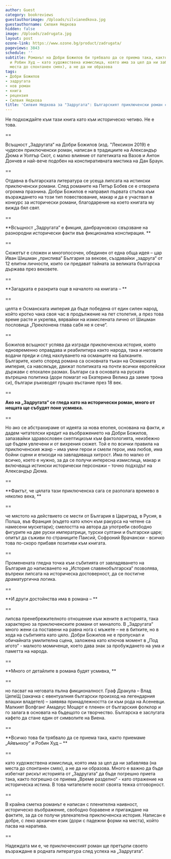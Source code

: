 ```yaml
---
author: Guest
category: bookreviews
guestauthorimage: /Uploads/silvianedkova.jpg
guestauthorname: Силвия Недкова
hidden: false
image: /Uploads/zadrugata.jpg
layout: post
ozone-link: https://www.ozone.bg/product/zadrugata/
pageviews: 3843
schedule: ''
subtitle: Романът на Добри Божилов би трябвало да се приема така, както приемаме „Айвънхоу“
  и Робин Худ – като художествена измислица, която има за цел да ни забавлява (на
  места до спонтанен смях), а не да ни образова
tags:
- Добри Божилов
- задругата
- нов роман
- книга
- рецензия
- Силвия Недкова
title: 'Силвия Недкова за "Задругата": Българският приключенски роман се завръща'
---
```


Не подхождайте към тази книга като към историческо четиво. Не е това.

\==

Всъщност „Задругата“ на Добри Божилов (изд. "Лексикон 2019) е чудесен приключенски роман, написан в традициите на Александър Дюма и Уолтър Скот, с малко влияние от патетиката на Вазов и Антон Дончев и най-вече подобен на конспиративната мистика на Дан Браун.

\==

Отдавна в българската литература се усеща липсата на истински приключенски романи. След романите на Петър Бобев се е отворила огромна празнина. Добри Божилов е направил първата стъпка към възраждането на този тип повествование, макар и да е участвал в конкурс за исторически романи, благодарение на което книгата му вижда бял свят. 

\==

**Всъщност „Задругата“ е фикция, данбрауновско свързване на разнородни исторически факти във фикционална конспирация. **

\==

Сюжетът е сложен и многопосочен, обединен от една обща идея – цар Иван Шишман „приспива“ България за векове, създавайки „задруга“ от 12 елитни личности, които си предават тайната за великата българска държава през вековете. 

\==

**Загадката е разкрита още в началото на книгата – **

\==

целта е Османската империя да бъде победена от един силен народ, който кротко чака своя час в продължение на пет столетия, а през това време расте и укрепва, вярвайки на измислената лично от Шишман пословица „Преклонена глава сабя не я сече“.

\==

Божилов всъщност успява да изгради приключенска история, която едновременно оправдава и реабилитира както народа, така и неговите водачи преди и след нахлуването на османците на Балканите. Българите, които според романа са основната тъкан на Османската империя, са навсякъде, движат политиката на почти всички европейски държави с епохален размах. Българи са в основата на руската вътрешна политика (дори помагат на Екатерина Велика да заеме трона си), българи ръководят гръцко въстание през 18 век. 

\==

**Ако на „Задругата“ се гледа като на исторически роман, много от нещата ще събудят поне усмивка.**

\==

Но ако се абстрахираме от идеята за нова епопея, основана на факти, и дадем читателски кредит на въображението на Добри Божилов, запазвайки здравословен скептицизъм към фактологията, неизбежно ще бъдем увлечени и от вихрения сюжет. Той е по всички правила на приключенския жанр – има умни герои и смели герои, има любов, има бойни сцени и епизоди на завладяваща хитрост. Има по малко от всичко, което е нужно, за да се получи интересна измислица, макар и включваща истински исторически персонажи – точно подходът на Александър Дюма. 

\==

**Фактът, че цялата тази приключенска сага се разполага времево в няколко века, **

\==

че мястото на действието се мести от България в Цариград, в Русия, в Полша, във Франция (където като ключ към ракурса на четене са намесени мускетари); смелостта на автора да употреби свободно фигурите на две руски императрици, турски султани и български царе; опитът да съживи по страниците Паисий, Софроний Врачански - всичко това по-скоро прибавя позитиви към книгата. 

\==

Променената гледна точка към събитията от завладяването на България до написването на „История славянобългарска“ позволява, въпреки липсата на историческа достоверност, да се постигне драматургична логика. 

\==

**И други достойнства има в романа – **

\==

липсва пренебрежителното отношение към жените в историята, така характерно за приключенските романи от миналото. В „Задругата“ много жени са поставени на равна нога с мъжете – не в битките, но в хода на събитията като цяло. Добри Божилов не е пропуснал и обичайната умилителна сцена, заложена като ключов момент в „Под игото“ - малкото момиченце, което дава знак за пробуждането на ума и паметта на народа. 

\==

**Много от детайлите в романа будят усмивка, **

\==

но пасват на неговата пълна фикционалност. Граф Дракула – Влад ЦепеЩ (закачка с евентуалния български произход на легендарния влашки владетел) – заявява принадлежността си към рода на Асеневци. Малкият Волфганг Амадеус Моцарт е пленен от българския фолклор и го залага в основата на бъдещото си творчество. Българска е заслугата кафето да стане един от символите на Виена. 

\==

**Всичко това би трябвало да се приема така, както приемаме „Айвънхоу“ и Робин Худ – **

\==

като художествена измислица, която има за цел да ни забавлява (на места до спонтанен смях), а не да ни образова. Много е важно да бъде избегнат рискът историята от „Задругата“ да бъде погрешно приета така, както погрешно се приема „Време разделно“ - като отражение на историческа истина. В това читателите носят своята тежка отговорност.

\==

В крайна сметка романът е написан с пленителна наивност, историческо въображение, свободно боравене и пригаждане на фактите, за да се получи увлекателна приключенска история. Написан е добре, с леко архаичен език (дори с падежни форми на места), който пасва на наратива. 

\==

Надеждата ми е, че приключенският роман ще претърпи своето възраждане в родната литература след успеха на „Задругата“.